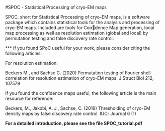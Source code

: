#SPOC - Statistical Processing of cryo-EM maps

SPOC, short for Statistical Processing of cryo-EM maps, is a software package
which contains statistical tools for the analysis and processing of cryo-EM maps.
Included are tools for Condence Map generation, local map processing as well
as resolution estimation (global and local) by permutation testing and false discovery rate control.

*** If you found SPoC useful for your work, please consider citing the following articles:

For resolution estimation: 

Beckers M., and Sachse C. (2020) Permutation testing of Fourier shell correlation for resolution estimation of cryo-EM maps. J Struct Biol 212, 107579

If you found the confidence maps useful, the following article is the main resource for reference:

Beckers, M., Jakobi, A. J., Sachse, C. (2019) Thresholding of cryo-EM density maps by false discovery rate control. IUCr Journal 6 (1)




**For a detailed introduction, please see the file SPOC_tutorial.pdf**



    
    




